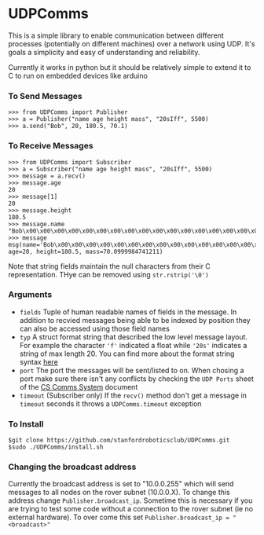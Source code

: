 # UDPComms

This is a simple library to enable communication between different processes (potentially on different machines) over a network using UDP. It's goals a simplicity and easy of understanding and reliability.

Currently it works in python but it should be relatively simple to extend it to C to run on embedded devices like arduino


### To Send Messages
```
>>> from UDPComms import Publisher
>>> a = Publisher("name age height mass", "20sIff", 5500)
>>> a.send("Bob", 20, 180.5, 70.1)
```

### To Receive Messages
```
>>> from UDPComms import Subscriber
>>> a = Subscriber("name age height mass", "20sIff", 5500)
>>> message = a.recv()
>>> message.age
20
>>> message[1]
20
>>> message.height
180.5
>>> message.name
"Bob\x00\x00\x00\x00\x00\x00\x00\x00\x00\x00\x00\x00\x00\x00\x00\x00\x00"
>>> message
msg(name='Bob\x00\x00\x00\x00\x00\x00\x00\x00\x00\x00\x00\x00\x00\x00\x00\x00\x00', age=20, height=180.5, mass=70.0999984741211)
```
Note that string fields maintain the null characters from their C representation. THye can be removed using `str.rstrip('\0')`

### Arguments 

- `fields`
Tuple of human readable names of fields in the message. In addition to recvied messages being able to be indexed by position they can also be accessed using those field names
- `typ`
A struct format string that described the low level message layout. For example the character `'f'` indicated a float while `'20s'` indicates a string of max length 20. You can find more about the format string syntax [here](https://docs.python.org/2/library/struct.html#format-characters)
- `port`
The port the messages will be sent/listed to on. When chosing a port make sure there isn't any conflicts by checking the `UDP Ports` sheet of the [CS Comms System](https://docs.google.com/spreadsheets/d/1pqduUwYa1_sWiObJDrvCCz4Al3pl588ytE4u-Dwa6Pw/edit?usp=sharing) document
- `timeout`
(Subscriber only) If the `recv()` method don't get a message in `timeout` seconds it throws a `UDPComms.timeout` exception


### To Install 

```
$git clone https://github.com/stanfordroboticsclub/UDPComms.git
$sudo ./UDPComms/install.sh
```


### Changing the broadcast address

Currently the broadcast address is set to "10.0.0.255" which will send messages to all nodes on the rover subnet (10.0.0.X). To change this address change `Publisher.broadcast_ip`. Sometime this is necessary if you are trying to test some code without a connection to the rover subnet (ie no external hardware). To over come this set `Publisher.broadcast_ip = "<broadcast>"` 


